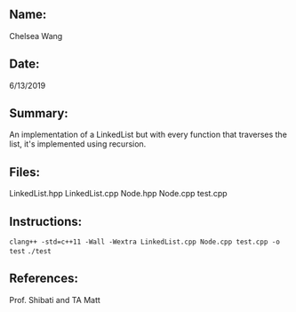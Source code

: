 ## Name:
Chelsea Wang
## Date:
6/13/2019
## Summary:
An implementation of a LinkedList but with every function that traverses the list, it's implemented using recursion.
## Files: 
LinkedList.hpp LinkedList.cpp Node.hpp Node.cpp test.cpp
## Instructions:
`clang++ -std=c++11 -Wall -Wextra LinkedList.cpp Node.cpp test.cpp -o test`
`./test`
## References:
Prof. Shibati and TA Matt

